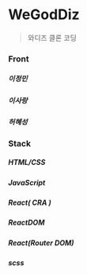 # WeGodDiz

> 와디즈 클론 코딩

### Front

##### 이정민

##### 이사랑

##### 허혜성

### Stack

##### HTML/CSS

##### JavaScript

##### React( CRA )

##### ReactDOM

##### React(Router DOM)

##### scss
